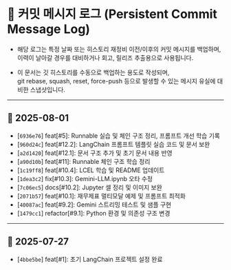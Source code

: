 # 🧾 커밋 메시지 로그 (Persistent Commit Message Log)

* 해당 로그는 특정 날짜 또는 히스토리 재정비 이전/이후의 커밋 메시지를 백업하며,  
이력이 날아갈 경우를 대비하거나 회고, 릴리즈 추출용으로 사용됩니다.

* 이 문서는 깃 히스토리를 수동으로 백업하는 용도로 작성되며,  
git rebase, squash, reset, force-push 등으로 발생할 수 있는 메시지 유실에 대비한 스냅샷입니다.

---

## 📆 2025-08-01

- [`6936e76`] feat[#5]: Runnable 실습 및 체인 구조 정리, 프롬프트 개선 학습 기록
- [`960d24c`] feat[#12.2]: LangChain 프롬프트 템플릿 실습 코드 및 문서 보완
- [`a2d1420`] feat[#12.1]: 문서 구조 추가 및 초기 문서 내용 반영
- [`a90d10b`] feat[#11]: Runnable 체인 구조 학습 정리
- [`1c19ff8`] feat[#10.4]: LCEL 학습 및 README 업데이트
- [`1dea3c2`] fix[#10.3]: Gemini-LLM.ipynb 오타 수정
- [`7c06ec5`] docs[#10.2]: Jupyter 셀 정리 및 이미지 보완
- [`2071b57`] feat[#10.1]: 재무제표 멀티모달 예제 및 프롬프트 최적화
- [`40087ac`] feat[#9.2]: Gemini 스트리밍 테스트 및 샘플 구현
- [`1479cc1`] refactor[#9.1]: Python 환경 및 의존성 구조 변경

---

## 📆 2025-07-27

- [`4bbe5be`] feat[#1]: 초기 LangChain 프로젝트 설정 완료
